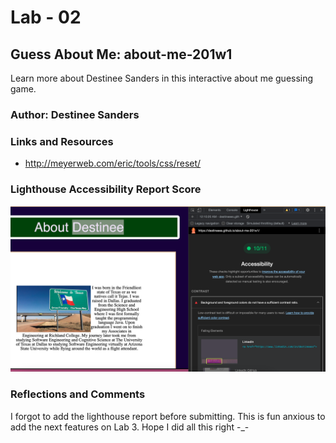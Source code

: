 # Lab - 02

## Guess About Me: about-me-201w1

Learn more about Destinee Sanders in this interactive about me guessing game.

### Author: Destinee Sanders

### Links and Resources

* <http://meyerweb.com/eric/tools/css/reset/>

### Lighthouse Accessibility Report Score

![Lighthouse Report](img/lighth.png)

### Reflections and Comments

I forgot to add the lighthouse report before submitting. This is fun anxious to add the next features on Lab 3. Hope I did all this right -_-
